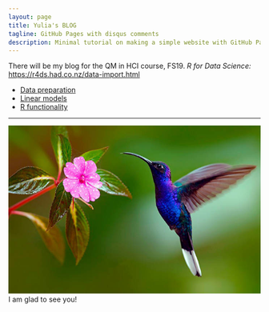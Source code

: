```yaml
---
layout: page
title: Yulia's BLOG
tagline: GitHub Pages with disqus comments
description: Minimal tutorial on making a simple website with GitHub Pages
---
```


There will be my blog for the QM in HCI course, FS19.
*R for Data Science:* <https://r4ds.had.co.nz/data-import.html>

- [Data preparation](pages/1blog.html)
- [Linear models](pages/2blog.html)
- [R functionality](pages/3blog.html)

---
![Picture](images/bird.jpg)
I am glad to see you!
